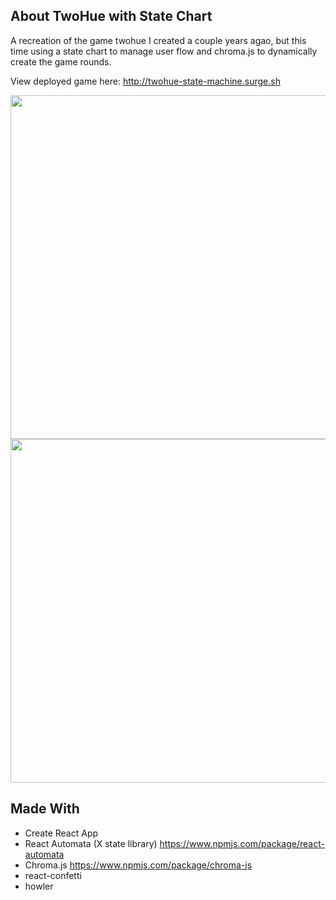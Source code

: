 ## About TwoHue with State Chart

A recreation of the game twohue I created a couple years agao, but this time using a state chart to manage user flow and chroma.js to dynamically create the game rounds.

View deployed game here: http://twohue-state-machine.surge.sh

<img src="https://i.imgur.com/iaWzlC8.png" width="550">
<img src="https://i.imgur.com/i91exEK.png" width="550">

## Made With
- Create React App
- React Automata (X state library) https://www.npmjs.com/package/react-automata
- Chroma.js https://www.npmjs.com/package/chroma-js
- react-confetti
- howler
